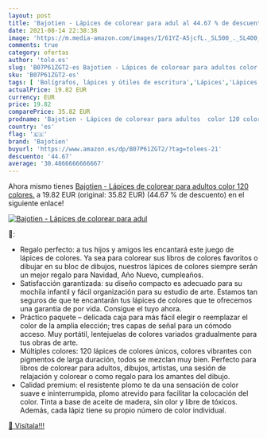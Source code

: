 ```yaml
---
layout: post
title: 'Bajotien - Lápices de colorear para adul al 44.67 % de descuento'
date: 2021-08-14 22:38:38
image: 'https://m.media-amazon.com/images/I/61YZ-A5jcfL._SL500_._SL400_.jpg'
comments: true
category: ofertas
author: 'tole.es'
slug: 'B07P61ZGT2-es Bajotien - Lápices de colorear para adultos color 120...'
sku: 'B07P61ZGT2-es'
tags: [ 'Bolígrafos, lápices y útiles de escritura','Lápices','Lápices de colores para adultos','Oficina y papelería','bajotien','colorear','lápices', ]
actualPrice: 19.82 EUR
currency: EUR
price: 19.82
comparePrice: 35.82 EUR
prodname: 'Bajotien - Lápices de colorear para adultos  color 120 colores.'
country: 'es'
flag: '🇪🇸'
brand: 'Bajotien'
buyurl: 'https://www.amazon.es/dp/B07P61ZGT2/?tag=tolees-21'
descuento: '44.67'
average: '30.4866666666667'
---
```


Ahora mismo tienes [Bajotien - Lápices de colorear para adultos  color 120 colores.](https://www.amazon.es/dp/B07P61ZGT2/?tag=tolees-21) a 19.82 EUR (original: 35.82 EUR) (44.67 %  de descuento) en el siguiente enlace!

[![Bajotien - Lápices de colorear para adul](https://m.media-amazon.com/images/I/61YZ-A5jcfL._SL500_._SL400_.jpg)](https://www.amazon.es/dp/B07P61ZGT2/?tag=tolees-21)

🔎:

- Regalo perfecto: a tus hijos y amigos les encantará este juego de lápices de colores. Ya sea para colorear sus libros de colores favoritos o dibujar en su bloc de dibujos, nuestros lápices de colores siempre serán un mejor regalo para Navidad, Año Nuevo, cumpleaños.
- Satisfacción garantizada: su diseño compacto es adecuado para su mochila infantil y fácil organización para su estudio de arte. Estamos tan seguros de que te encantarán tus lápices de colores que te ofrecemos una garantía de por vida. Consigue el tuyo ahora.
- Práctico paquete – delicada caja para más fácil elegir o reemplazar el color de la amplia elección; tres capas de señal para un cómodo acceso. Muy portátil, lentejuelas de colores variados gradualmente para tus obras de arte.
- Múltiples colores: 120 lápices de colores únicos, colores vibrantes con pigmentos de larga duración, todos se mezclan muy bien. Perfecto para libros de colorear para adultos, dibujos, artistas, una sesión de relajación y colorear o como regalo para los amantes del dibujo.
- Calidad premium: el resistente plomo te da una sensación de color suave e ininterrumpida, plomo atrevido para facilitar la colocación del color. Tinta a base de aceite de madera, sin olor y libre de tóxicos. Además, cada lápiz tiene su propio número de color individual.

[🛒 Visítala!!!](https://www.amazon.es/dp/B07P61ZGT2/?tag=tolees-21)
